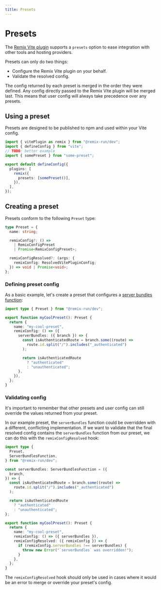 ```yaml
---
title: Presets
---
```


# Presets

The [Remix Vite plugin][remix-vite] supports a `presets` option to ease integration with other tools and hosting providers.

Presets can only do two things:

- Configure the Remix Vite plugin on your behalf.
- Validate the resolved config.

The config returned by each preset is merged in the order they were defined. Any config directly passed to the Remix Vite plugin will be merged last. This means that user config will always take precedence over any presets.

## Using a preset

Presets are designed to be published to npm and used within your Vite config.

```ts filename=vite.config.ts lines=[3,11]
import { vitePlugin as remix } from "@remix-run/dev";
import { defineConfig } from "vite";
// TODO: better example
import { somePreset } from "some-preset";

export default defineConfig({
  plugins: [
    remix({
      presets: [somePreset()],
    }),
  ],
});
```

## Creating a preset

Presets conform to the following `Preset` type:

```ts
type Preset = {
  name: string;

  remixConfig?: () =>
    | RemixConfigPreset
    | Promise<RemixConfigPreset>;

  remixConfigResolved?: (args: {
    remixConfig: ResolvedVitePluginConfig;
  }) => void | Promise<void>;
};
```

### Defining preset config

As a basic example, let's create a preset that configures a [server bundles function][server-bundles]:

```ts filename=my-cool-preset.ts
import type { Preset } from "@remix-run/dev";

export function myCoolPreset(): Preset {
  return {
    name: "my-cool-preset",
    remixConfig: () => ({
      serverBundles: ({ branch }) => {
        const isAuthenticatedRoute = branch.some((route) =>
          route.id.split("/").includes("_authenticated")
        );

        return isAuthenticatedRoute
          ? "authenticated"
          : "unauthenticated";
      },
    }),
  };
}
```

### Validating config

It's important to remember that other presets and user config can still override the values returned from your preset.

In our example preset, the `serverBundles` function could be overridden with a different, conflicting implementation. If we want to validate that the final resolved config contains the `serverBundles` function from our preset, we can do this with the `remixConfigResolved` hook:

```ts filename=my-cool-preset.ts lines=[22-26]
import type {
  Preset,
  ServerBundlesFunction,
} from "@remix-run/dev";

const serverBundles: ServerBundlesFunction = ({
  branch,
}) => {
  const isAuthenticatedRoute = branch.some((route) =>
    route.id.split("/").includes("_authenticated")
  );

  return isAuthenticatedRoute
    ? "authenticated"
    : "unauthenticated";
};

export function myCoolPreset(): Preset {
  return {
    name: "my-cool-preset",
    remixConfig: () => ({ serverBundles }),
    remixConfigResolved: ({ remixConfig }) => {
      if (remixConfig.serverBundles !== serverBundles) {
        throw new Error("`serverBundles` was overridden!");
      }
    },
  };
}
```

The `remixConfigResolved` hook should only be used in cases where it would be an error to merge or override your preset's config.

[remix-vite]: ./vite
[server-bundles]: ./server-bundles
